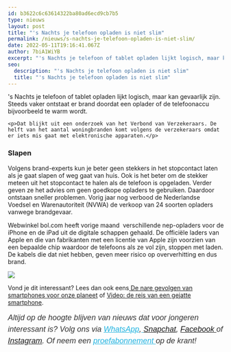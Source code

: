 ```yaml
---
id: b3622c6c63614322ba80ad6ecd9cb7b5
type: nieuws
layout: post
title: "'s Nachts je telefoon opladen is niet slim"
permalink: /nieuws/s-nachts-je-telefoon-opladen-is-niet-slim/
date: 2022-05-11T19:16:41.067Z
author: 7biA1WiYB
excerpt: "'s Nachts je telefoon of tablet opladen lijkt logisch, maar kan gevaarlijk zijn. Steeds vaker ontstaat er brand doordat een oplader of de telefoonaccu bijvoorbeeld te warm wordt.  "
seo:
  description: "'s Nachts je telefoon opladen is niet slim"
  title: "'s Nachts je telefoon opladen is niet slim"
---
```

's Nachts je telefoon of tablet opladen lijkt logisch, maar kan gevaarlijk zijn. Steeds vaker ontstaat er brand doordat een oplader of de telefoonaccu bijvoorbeeld te warm wordt.  

    <p>Dat blijkt uit een onderzoek van het Verbond van Verzekeraars. De helft van het aantal woningbranden komt volgens de verzekeraars omdat er iets mis gaat met elektronische apparaten.</p>
<h3>Slapen</h3>
<p>Volgens brand-experts kun je beter geen stekkers in het stopcontact laten als je gaat slapen of weg gaat van huis. Ook is het beter om de stekker meteen uit het stopcontact te halen als de telefoon is opgeladen. Verder geven ze het advies om geen goedkope opladers te gebruiken. Daardoor ontstaan sneller problemen. Vorig jaar nog verbood de Nederlandse Voedsel en Warenautoriteit (NVWA) de verkoop van 24 soorten opladers vanwege brandgevaar.</p>
<p>Webwinkel bol.com heeft vorige maand  verschillende nep-opladers voor de iPhone en de iPad uit de digitale schappen gehaald. De officiële laders van Apple en die van fabrikanten met een licentie van Apple zijn voorzien van een bepaalde chip waardoor de telefoons als ze vol zijn, stoppen met laden. De kabels die dat niet hebben, geven meer risico op oververhitting en dus brand.</p>
<div class="kader">
<p><img class="kaderafbeelding" src="https://7dagen.netlify.app/sites/default/files/ff.png"></p>
<p>Vond je dit interessant? Lees dan ook eens<a href="https://7dagen.netlify.app/lifestyle/fenna-17-van-hoefwijzer-over-het-succes-van-paardentubers" target="_blank"> </a><a href="https://7dagen.netlify.app/nieuws/de-nare-gevolgen-van-smartphones-voor-onze-planeet">De nare gevolgen van smartphones voor onze planeet</a> of <a href="https://7dagen.netlify.app/video/video-de-reis-van-een-gejatte-smartphone">Video: de reis van een gejatte smartphone</a>.</p>
<p><em style="box-sizing: inherit; color: rgb(51, 51, 51); font-family: &quot;PT Sans&quot;, sans-serif; font-size: 18px; line-height: 27px;">Altijd op de hoogte blijven van nieuws dat voor jongeren interessant is? Volg ons via </em><em style="box-sizing: inherit; color: rgb(34, 179, 224); transition: color 0.3s ease; font-family: &quot;PT Sans&quot;, sans-serif; font-size: 18px; line-height: 27px;"><a href="https://7dagen.netlify.app/whatsapp" style="box-sizing: inherit; color: rgb(34, 179, 224); transition: color 0.3s ease; font-family: &quot;PT Sans&quot;, sans-serif; font-size: 18px; line-height: 27px;">WhatsApp</a></em><em style="box-sizing: inherit; color: rgb(51, 51, 51); font-family: &quot;PT Sans&quot;, sans-serif; font-size: 18px; line-height: 27px;">,</em><em style="box-sizing: inherit; color: rgb(34, 179, 224); transition: color 0.3s ease; font-family: &quot;PT Sans&quot;, sans-serif; font-size: 18px; line-height: 27px;"><a href="https://7dagen.netlify.app/whatsapp" style="box-sizing: inherit; color: rgb(34, 179, 224); transition: color 0.3s ease; font-family: &quot;PT Sans&quot;, sans-serif; font-size: 18px; line-height: 27px;"> </a></em><em style="box-sizing: inherit; color: rgb(51, 51, 51); font-family: &quot;PT Sans&quot;, sans-serif; font-size: 18px; line-height: 27px;"><a href="https://www.snapchat.com/add/sevendaysnl">Snapchat</a>, <a href="https://www.facebook.com/7Daysnl?ref=bookmarks">Facebook </a>of <a href="https://instagram.com/7DAysnl/">Instagram</a>. Of </em><em style="box-sizing: inherit; color: rgb(51, 51, 51); font-family: &quot;PT Sans&quot;, sans-serif; font-size: 18px; line-height: 27px;">neem een </em><a href="https://abonneren.sevendays.nl/abonneren/abonnementen/ae/artikel" style="box-sizing: inherit; color: rgb(34, 179, 224); transition: color 0.3s ease; font-family: &quot;PT Sans&quot;, sans-serif; font-size: 18px; line-height: 27px;"><em style="box-sizing: inherit;">proefabonnement </em></a><em style="box-sizing: inherit; color: rgb(51, 51, 51); font-family: &quot;PT Sans&quot;, sans-serif; font-size: 18px; line-height: 27px;">op de krant!</em></p>
</div>
  
